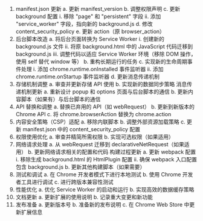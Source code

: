 1. manifest.json 更新
    a. 更新 manifest_version
    b. 调整权限声明
    c. 更新 background 配置
       i. 移除 "page" 和 "persistent" 字段
       ii. 添加 "service_worker" 字段，指向新的 background.js
    d. 修改 content_security_policy
    e. 更新 action（原 browser_action）
2. 后台脚本改造
    a. 将后台页面转换为 Service Worker
       i. 创建新的 background.js 文件
       ii. 将原 background.html 中的 JavaScript 代码迁移到 background.js
       iii. 调整代码以适应 Service Worker 环境（移除 DOM 操作，使用 self 替代 window 等）
    b. 重构长期运行的任务
    c. 实现新的生命周期事件处理
       i. 添加 chrome.runtime.onInstalled 事件监听器
       ii. 添加 chrome.runtime.onStartup 事件监听器
    d. 更新消息传递机制
3. 存储机制调整
    a. 审查并更新存储 API 使用
    b. 实现新的数据同步策略
消息传递机制更新
    a. 重新设计 popup 和 options 页面与后台脚本的通信
    b. 更新内容脚本（如果有）与后台脚本的通信
4. API 替换和调整
    a. 替换已弃用的 API（如 webRequest）
    b. 更新到新版本的 Chrome API
    c. 将 chrome.browserAction 替换为 chrome.action
5. 内容安全策略（CSP）适配
   a. 移除内联脚本
   b. 调整外部资源加载策略
   c. 更新 manifest.json 中的 content_security_policy 配置
6. 权限使用优化
    a. 审查并精简所需权限
    b. 实现可选权限（如果适用）
7. 网络请求处理
    a. 从 webRequest 迁移到 declarativeNetRequest（如果适用）
    b. 更新网络请求相关的配置和代码
构建过程更新
    a. 更新 webpack 配置
       i. 移除生成 background.html 的 HtmlPlugin 配置
       ii. 确保 webpack 入口配置包含 background.js
    b. 更新其他构建脚本（如果需要）
8. 测试和调试
    a. 在 Chrome 开发者模式下进行本地测试
    b. 使用 Chrome 开发者工具进行调试
    c. 进行跨版本兼容性测试
9. 性能优化
    a. 优化 Service Worker 的启动和运行
    b. 实现高效的数据缓存策略
10. 文档更新
    a. 更新扩展的使用说明
    b. 记录重大变更和新功能
11. 发布准备
    a. 更新版本号
    b. 准备新的发布说明
    c. 在 Chrome Web Store 中更新扩展信息